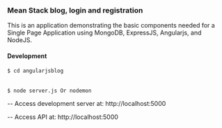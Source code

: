  <h3> Mean Stack blog, login and registration</h3>
This is an application demonstrating the basic components needed for a Single Page Application using MongoDB, ExpressJS, Angularjs, and NodeJS.

<h4>Development</h4>

<pre><code>$ cd angularjsblog<br/></code>
 
<code>$ node server.js Or nodemon</code></pre>

-- Access development server at: http://localhost:5000

-- Access API at: http://localhost:5000
